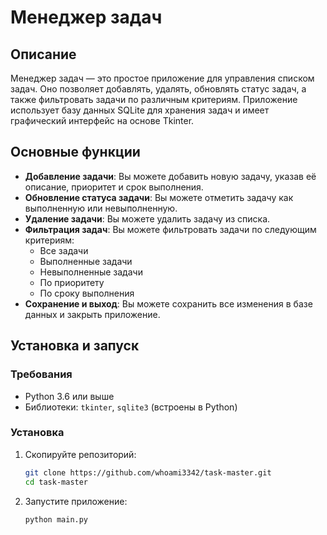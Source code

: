 # Менеджер задач

## Описание

Менеджер задач — это простое приложение для управления списком задач. Оно позволяет добавлять, удалять, обновлять статус задач, а также фильтровать задачи по различным критериям. Приложение использует базу данных SQLite для хранения задач и имеет графический интерфейс на основе Tkinter.

## Основные функции

- **Добавление задачи**: Вы можете добавить новую задачу, указав её описание, приоритет и срок выполнения.
- **Обновление статуса задачи**: Вы можете отметить задачу как выполненную или невыполненную.
- **Удаление задачи**: Вы можете удалить задачу из списка.
- **Фильтрация задач**: Вы можете фильтровать задачи по следующим критериям:
  - Все задачи
  - Выполненные задачи
  - Невыполненные задачи
  - По приоритету
  - По сроку выполнения
- **Сохранение и выход**: Вы можете сохранить все изменения в базе данных и закрыть приложение.

## Установка и запуск

### Требования

- Python 3.6 или выше
- Библиотеки: `tkinter`, `sqlite3` (встроены в Python)

### Установка

1. Скопируйте репозиторий:

   ```bash
   git clone https://github.com/whoami3342/task-master.git
   cd task-master

2. Запустите приложение:

   ```bash
   python main.py
